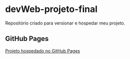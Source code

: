 # devWeb-projeto-final

Repositório criado para versionar e hospedar meu projeto.
 
 ## GitHub Pages
 
<a href="" target="_blank">Projeto hospedado no GitHub Pages</a>